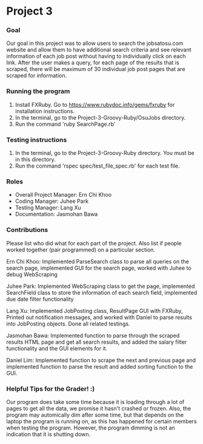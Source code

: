 # Project 3
### Goal
Our goal in this project was to allow users to search the jobsatosu.com website and allow them to have additional search criteria and see relevant information of each job post without having to individually click on each link. After the user makes a query, for each page of the results that is scraped, there will be maximum of 30 individual job post pages that are scraped for information. 
### Running the program 
1. Install FXRuby. Go to https://www.rubydoc.info/gems/fxruby for installation instructions.
2. In the terminal, go to the Project-3-Groovy-Ruby/OsuJobs directory.
3. Run the command 'ruby SearchPage.rb'
### Testing instructions
1. In the terminal, go to the Project-3-Groovy-Ruby directory. You must be in this directory. 
2. Run the command 'rspec spec/test_file_spec.rb' for each test file.
### Roles
* Overall Project Manager: Ern Chi Khoo
* Coding Manager: Juhee Park
* Testing Manager: Lang Xu
* Documentation: Jasmohan Bawa

### Contributions
Please list who did what for each part of the project.
Also list if people worked together (pair programmed) on a particular section.

Ern Chi Khoo: Implemented ParseSearch class to parse all queries on the search page, implemented GUI for the search page, worked with Juhee to debug WebScraping

Juhee Park: Implemented WebScraping class to get the page, implemented SearchField class to store the information of each search field, implemented due date filter functionality

Lang Xu: Implemented JobPosting class, ResultPage GUI with FXRuby, Printed out notification messages, and worked with Daniel to parse results into JobPosting objects. Done all related testings.

Jasmohan Bawa: Implemented function to parse through the scraped results HTML page and get all search results, and added the salary filter functionality and the GUI elements for it.

Daniel Lim: Implemented function to scrape the next and previous page and implemented function to parse the result and added sorting function to the GUI.

### Helpful Tips for the Grader! :)
Our program does take some time because it is loading through a lot of pages to get all the data, we promise it hasn't crashed or frozen. Also, the program may automically dim after some time, but that depends on the laptop the program is running on, as this has happened for certain members when testing the program. However, the program dimming is not an indication that it is shutting down. 
